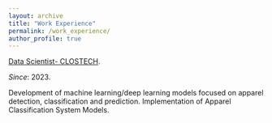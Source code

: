 ```yaml
---
layout: archive
title: "Work Experience"
permalink: /work_experience/
author_profile: true
---
```


[Data Scientist- CLOSTECH](https://clostech.tech).

*Since*: 2023.

Development of machine learning/deep learning models focused on apparel detection, classification and prediction. Implementation of Apparel Classification System Models. 
